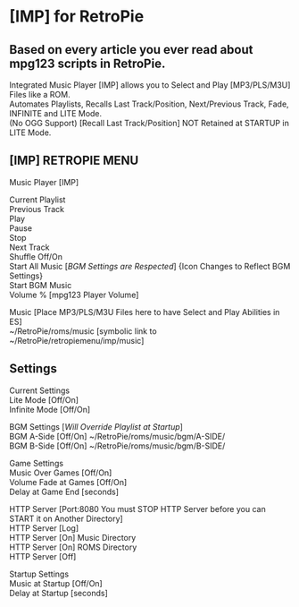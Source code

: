 # [IMP] for RetroPie

## Based on every article you ever read about mpg123 scripts in RetroPie.  ##
Integrated Music Player [IMP] allows you to Select and Play [MP3/PLS/M3U] Files like a ROM.  
Automates Playlists, Recalls Last Track/Position, Next/Previous Track, Fade, INFINITE and LITE Mode.  
(No OGG Support) [Recall Last Track/Position] NOT Retained at STARTUP in LITE Mode.  

## [IMP] RETROPIE MENU

Music Player [IMP]  

Current Playlist  
Previous Track  
Play  
Pause  
Stop  
Next Track  
Shuffle Off/On  
Start All Music [*BGM Settings are Respected*] {Icon Changes to Reflect BGM Settings}  
Start BGM Music  
Volume % [mpg123 Player Volume]  

Music [Place MP3/PLS/M3U Files here to have Select and Play Abilities in ES]  
~/RetroPie/roms/music [symbolic link to ~/RetroPie/retropiemenu/imp/music]  

## Settings  ##
Current Settings  
Lite Mode [Off/On]  
Infinite Mode [Off/On]  

BGM Settings [*Will Override Playlist at Startup*]  
BGM A-Side [Off/On] ~/RetroPie/roms/music/bgm/A-SIDE/  
BGM B-Side [Off/On] ~/RetroPie/roms/music/bgm/B-SIDE/  

Game Settings  
Music Over Games [Off/On]  
Volume Fade at Games [Off/On]  
Delay at Game End [seconds]  

HTTP Server [Port:8080 You must STOP HTTP Server before you can START it on Another Directory]  
HTTP Server [Log]  
HTTP Server [On] Music Directory  
HTTP Server [On] ROMS Directory  
HTTP Server [Off]  

Startup Settings  
Music at Startup [Off/On]  
Delay at Startup [seconds]  
